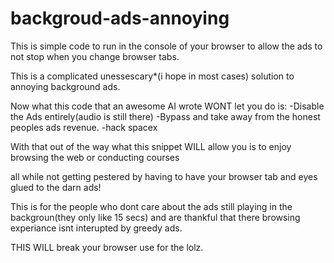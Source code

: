 # backgroud-ads-annoying
This is simple code to run in the console of your browser to allow the ads to not stop when you change browser tabs.

This is a complicated unessescary*(i hope in most cases) solution to annoying background ads.

Now what this code that an awesome AI wrote WONT let you do is:
-Disable the Ads entirely(audio is still there)
-Bypass and take away from the honest peoples ads revenue.
-hack spacex

With that out of the way what this snippet WILL allow you is to enjoy browsing the web or conducting courses

all while not getting pestered by having to have your browser tab and eyes glued to the darn ads!

This is for the people who dont care about the ads still playing in the backgroun(they only like 15 secs)
and are thankful that there browsing experiance isnt interupted by greedy ads.


THIS WILL break your browser use for the lolz.
